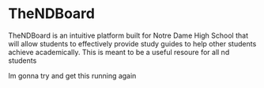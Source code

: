 # TheNDBoard
TheNDBoard is an intuitive platform built for Notre Dame High School that will allow students to effectively provide study guides to help other students achieve academically. 
This is meant to be a useful resoure for all nd students

Im gonna try and get this running again

